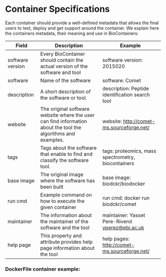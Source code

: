 Container Specifications
========================

Each container should provide a well-defined metadata that allows the final users to test, deploy and get support around the container. 
We explain here the containers metadata, their meaning and use in BioContainers: 
 


| Field                 | Description                                                                                                                | Example                                                  | 
|-----------------------|----------------------------------------------------------------------------------------------------------------------------|----------------------------------------------------------|
| software version      | Every BioContainer should contain the actual version of the software and tool                                              | software version: 2015020                                | 
| software              | Name of the software                                                                                                       | software: Comet                                          |
| description           | A short description of the software or tool.                                                                               | description: Peptide identification search tool          | 
| website               | The original software website where the user can find information about the tool the algorithms and examples.              | website: http://comet-ms.sourceforge.net/                | 
| tags                  | Tags about the software that enable to find and classify the software tool.                                                | tags: proteomics, mass spectrometry, biocontainers       |                   
| base image            | The original image where the software has been built                                                                       | base image: biodckr/biodocker                            |
| run cmd               | Example command on how to execute the given container                                                                      | run cmd: docker run biodckr/comet <options> <files>      | 
| maintainer            | The information about the maintainer of the software and the tool                                                          | maintainer: Yasset Pere-Riverol <yperez@ebi.ac.uk>       |
| help page             | This property and attribute provides help page information about the tool                                                  | help pages: http://comet-ms.sourceforge.net/             | 
  
  
### DockerFile container example: 



